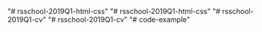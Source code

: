 "# rsschool-2019Q1-html-css" 
"# rsschool-2019Q1-html-css" 
"# rsschool-2019Q1-cv" 
"# rsschool-2019Q1-cv" 
"# code-example" 
